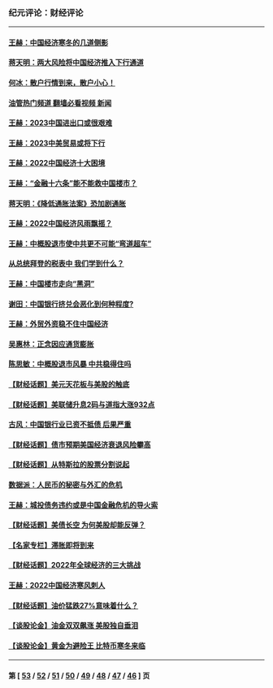 ### 纪元评论：财经评论
---
#### [王赫：中国经济寒冬的几道侧影](../../pages/nsc1026/n13932953.md?03100330) 
#### [蒋天明：两大风险将中国经济推入下行通道](../../pages/nsc1026/n13929820.md?03100330) 
#### [何冰：散户行情到来，散户小心！](../../pages/nsc1026/n13928308.md?03100330) 
#### [油管热门频道 翻墙必看视频 新闻](ok?03100330)
#### [王赫：2023中国进出口或很艰难](../../pages/nsc1026/n13911515.md?03100330) 
#### [王赫：2023中美贸易或将下行](../../pages/nsc1026/n13899005.md?03100330) 
#### [王赫：2022中国经济十大困境](../../pages/nsc1026/n13883766.md?03100330) 
#### [王赫：“金融十六条”能不能救中国楼市？](../../pages/nsc1026/n13868431.md?03100330) 
#### [蒋天明：《降低通胀法案》恐加剧通胀](../../pages/nsc1026/n13806996.md?03100330) 
#### [王赫：2022中国经济风雨飘摇？](../../pages/nsc1026/n13803207.md?03100330) 
#### [王赫：中概股退市使中共更不可能“弯道超车”](../../pages/nsc1026/n13802858.md?03100330) 
#### [从总统拜登的税表中 我们学到什么？](../../pages/nsc1026/n13773081.md?03100330) 
#### [王赫：中国楼市走向“黑洞”](../../pages/nsc1026/n13770647.md?03100330) 
#### [谢田：中国银行挤兑会恶化到何种程度?](../../pages/nsc1026/n13766965.md?03100330) 
#### [王赫：外贸外资稳不住中国经济](../../pages/nsc1026/n13753933.md?03100330) 
#### [吴惠林：正念因应通货膨胀](../../pages/nsc1026/n13750350.md?03100330) 
#### [陈思敏：中概股退市风暴 中共稳得住吗](../../pages/nsc1026/n13738978.md?03100330) 
#### [【财经话题】美元天花板与美股的触底](../../pages/nsc1026/n13736495.md?03100330) 
#### [【财经话题】美联储升息2码与道指大涨932点](../../pages/nsc1026/n13727377.md?03100330) 
#### [古风：中国银行业已资不抵债 后果严重](../../pages/nsc1026/n13726111.md?03100330) 
#### [【财经话题】债市预期美国经济衰退风险攀高](../../pages/nsc1026/n13698043.md?03100330) 
#### [【财经话题】从特斯拉的股票分割说起](../../pages/nsc1026/n13679733.md?03100330) 
#### [数据派：人民币的秘密与外汇的危机](../../pages/nsc1026/n13667092.md?03100330) 
#### [王赫：城投债务违约或是中国金融危机的导火索](../../pages/nsc1026/n13665322.md?03100330) 
#### [【财经话题】美债长空 为何美股却能反弹？](../../pages/nsc1026/n13665895.md?03100330) 
#### [【名家专栏】滞胀即将到来](../../pages/nsc1026/n13658171.md?03100330) 
#### [【财经话题】2022年全球经济的三大挑战](../../pages/nsc1026/n13654423.md?03100330) 
#### [王赫：2022中国经济寒风刺人](../../pages/nsc1026/n13651403.md?03100330) 
#### [【财经话题】油价猛跌27%意味着什么？](../../pages/nsc1026/n13648767.md?03100330) 
#### [【谈股论金】油金双双飙涨 美股独自垂泪](../../pages/nsc1026/n13631742.md?03100330) 
#### [【谈股论金】黄金为避险王 比特币寒冬来临](../../pages/nsc1026/n13600406.md?03100330) 

---
#### 第 [ [53](./53.md?03100330) / [52](./52.md?03100330) / [51](./51.md?03100330) / [50](./50.md?03100330) / [49](./49.md?03100330) / [48](./48.md?03100330) / [47](./47.md?03100330) / [46](./46.md?03100330) ] 页
